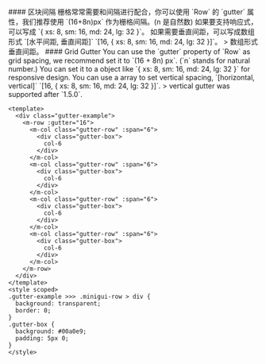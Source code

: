 <cn>
#### 区块间隔
栅格常常需要和间隔进行配合，你可以使用 `Row` 的 `gutter` 属性，我们推荐使用 `(16+8n)px` 作为栅格间隔。(n 是自然数)
如果要支持响应式，可以写成 `{ xs: 8, sm: 16, md: 24, lg: 32 }`。
如果需要垂直间距，可以写成数组形式 `[水平间距, 垂直间距]` `[16, { xs: 8, sm: 16, md: 24, lg: 32 }]`。
> 数组形式垂直间距。
</cn>

<us>
#### Grid Gutter
You can use the `gutter` property of `Row` as grid spacing, we recommend set it to `(16 + 8n) px`. (`n` stands for natural number.)
You can set it to a object like `{ xs: 8, sm: 16, md: 24, lg: 32 }` for responsive design.
You can use a array to set vertical spacing, `[horizontal, vertical]` `[16, { xs: 8, sm: 16, md: 24, lg: 32 }]`.
> vertical gutter was supported after `1.5.0`.
</us>

```vue
<template>
  <div class="gutter-example">
    <m-row :gutter="16">
      <m-col class="gutter-row" :span="6">
        <div class="gutter-box">
          col-6
        </div>
      </m-col>
      <m-col class="gutter-row" :span="6">
        <div class="gutter-box">
          col-6
        </div>
      </m-col>
      <m-col class="gutter-row" :span="6">
        <div class="gutter-box">
          col-6
        </div>
      </m-col>
      <m-col class="gutter-row" :span="6">
        <div class="gutter-box">
          col-6
        </div>
      </m-col>
    </m-row>
  </div>
</template>
<style scoped>
.gutter-example >>> .minigui-row > div {
  background: transparent;
  border: 0;
}
.gutter-box {
  background: #00a0e9;
  padding: 5px 0;
}
</style>
```
